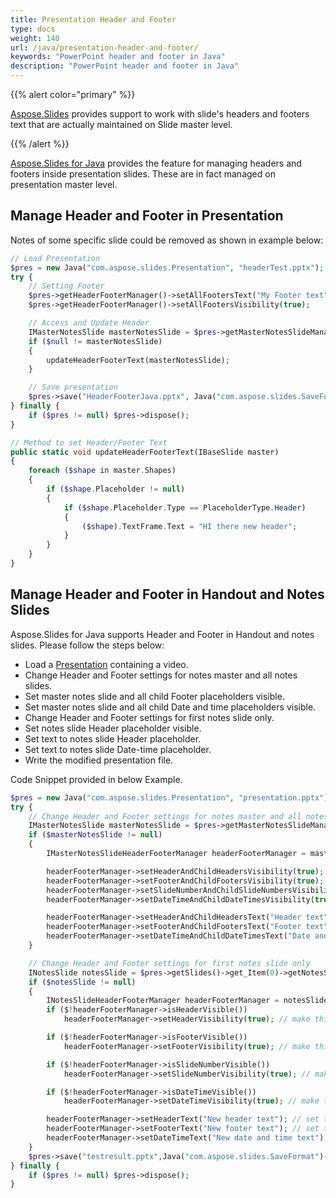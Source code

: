 ```yaml
---
title: Presentation Header and Footer
type: docs
weight: 140
url: /java/presentation-header-and-footer/
keywords: "PowerPoint header and footer in Java"
description: "PowerPoint header and footer in Java"
---
```


{{% alert color="primary" %}} 

[Aspose.Slides](/slides/java/) provides support to work with slide's headers and footers text that are actually maintained on Slide master level.

{{% /alert %}} 

[Aspose.Slides for Java](/slides/java/) provides the feature for managing headers and footers inside presentation slides. These are in fact managed on presentation master level.

## **Manage Header and Footer in Presentation**
Notes of some specific slide could be removed as shown in example below:

```php
// Load Presentation
$pres = new Java("com.aspose.slides.Presentation", "headerTest.pptx");
try {
    // Setting Footer
    $pres->getHeaderFooterManager()->setAllFootersText("My Footer text");
    $pres->getHeaderFooterManager()->setAllFootersVisibility(true);

    // Access and Update Header
    IMasterNotesSlide masterNotesSlide = $pres->getMasterNotesSlideManager()->getMasterNotesSlide();
    if ($null != masterNotesSlide)
    {
        updateHeaderFooterText(masterNotesSlide);
    }

    // Save presentation
    $pres->save("HeaderFooterJava.pptx", Java("com.aspose.slides.SaveFormat")->Pptx);
} finally {
    if ($pres != null) $pres->dispose();
}
```
```php
// Method to set Header/Footer Text
public static void updateHeaderFooterText(IBaseSlide master)
{
    foreach ($shape in master.Shapes)
    {
        if ($shape.Placeholder != null)
        {
            if ($shape.Placeholder.Type == PlaceholderType.Header)
            {
                ($shape).TextFrame.Text = "HI there new header";
            }
        }
    }
}
```

## **Manage Header and Footer in Handout and Notes Slides**
Aspose.Slides for Java supports Header and Footer in Handout and notes slides. Please follow the steps below:

- Load a [Presentation](https://apireference.aspose.com/slides/java/com.aspose.slides/Presentation) containing a video.
- Change Header and Footer settings for notes master and all notes slides.
- Set master notes slide and all child Footer placeholders visible.
- Set master notes slide and all child Date and time placeholders visible.
- Change Header and Footer settings for first notes slide only.
- Set notes slide Header placeholder visible.
- Set text to notes slide Header placeholder.
- Set text to notes slide Date-time placeholder.
- Write the modified presentation file.

Code Snippet provided in below Example.

```php
$pres = new Java("com.aspose.slides.Presentation", "presentation.pptx");
try {
    // Change Header and Footer settings for notes master and all notes slides
    IMasterNotesSlide masterNotesSlide = $pres->getMasterNotesSlideManager()->getMasterNotesSlide();
    if ($masterNotesSlide != null)
    {
        IMasterNotesSlideHeaderFooterManager headerFooterManager = masterNotesSlide->getHeaderFooterManager();

        headerFooterManager->setHeaderAndChildHeadersVisibility(true); // make the master notes slide and all child Footer placeholders visible
        headerFooterManager->setFooterAndChildFootersVisibility(true); // make the master notes slide and all child Header placeholders visible
        headerFooterManager->setSlideNumberAndChildSlideNumbersVisibility(true); // make the master notes slide and all child SlideNumber placeholders visible
        headerFooterManager->setDateTimeAndChildDateTimesVisibility(true); // make the master notes slide and all child Date and time placeholders visible

        headerFooterManager->setHeaderAndChildHeadersText("Header text"); // set text to master notes slide and all child Header placeholders
        headerFooterManager->setFooterAndChildFootersText("Footer text"); // set text to master notes slide and all child Footer placeholders
        headerFooterManager->setDateTimeAndChildDateTimesText("Date and time text"); // set text to master notes slide and all child Date and time placeholders
    }

    // Change Header and Footer settings for first notes slide only
    INotesSlide notesSlide = $pres->getSlides()->get_Item(0)->getNotesSlideManager()->getNotesSlide();
    if ($notesSlide != null)
    {
        INotesSlideHeaderFooterManager headerFooterManager = notesSlide->getHeaderFooterManager();
        if ($!headerFooterManager->isHeaderVisible())
            headerFooterManager->setHeaderVisibility(true); // make this notes slide Header placeholder visible

        if ($!headerFooterManager->isFooterVisible())
            headerFooterManager->setFooterVisibility(true); // make this notes slide Footer placeholder visible

        if ($!headerFooterManager->isSlideNumberVisible())
            headerFooterManager->setSlideNumberVisibility(true); // make this notes slide SlideNumber placeholder visible

        if ($!headerFooterManager->isDateTimeVisible())
            headerFooterManager->setDateTimeVisibility(true); // make this notes slide Date-time placeholder visible

        headerFooterManager->setHeaderText("New header text"); // set text to notes slide Header placeholder
        headerFooterManager->setFooterText("New footer text"); // set text to notes slide Footer placeholder
        headerFooterManager->setDateTimeText("New date and time text"); // set text to notes slide Date-time placeholder
    }
    $pres->save("testresult.pptx",Java("com.aspose.slides.SaveFormat")->Pptx);
} finally {
    if ($pres != null) $pres->dispose();
}
```

